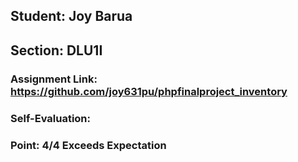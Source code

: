 ## Student: Joy Barua
## Section: DLU1I
### Assignment Link: https://github.com/joy631pu/phpfinalproject_inventory
### Self-Evaluation:
### Point: 4/4 Exceeds Expectation